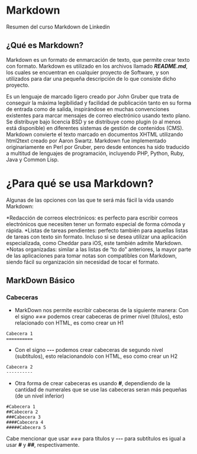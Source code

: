 # Markdown
Resumen del curso Markdown de Linkedin

## ¿Qué es Markdown?
Markdown es un formato de enmarcación de texto, que permite crear texto con formato. Markdown es utilizado en los archivos llamado ***README.md***, los cuales se encuentran en cualquier proyecto de Software, y son utilizados para dar una pequeña descripción de lo que consiste dicho proyecto.

Es un lenguaje de marcado ligero creado por John Gruber que trata de conseguir la máxima legibilidad y facilidad de publicación tanto en su forma de entrada como de salida, inspirándose en muchas convenciones existentes para marcar mensajes de correo electrónico usando texto plano. Se distribuye bajo licencia BSD y se distribuye como plugin (o al menos está disponible) en diferentes sistemas de gestión de contenidos (CMS). Markdown convierte el texto marcado en documentos XHTML utilizando html2text creado por Aaron Swartz. Markdown fue implementado originariamente en Perl por Gruber, pero desde entonces ha sido traducido a multitud de lenguajes de programación, incluyendo PHP, Python, Ruby, Java y Common Lisp.


# ¿Para qué se usa Markdown?
Algunas de las opciones con las que te será más fácil la vida usando Markdown:

*Redacción de correos electrónicos:  es perfecto para escribir correos electrónicos que necesiten tener un formato especial de forma cómoda y rápida.
*Listas de tareas pendientes: perfecto también para aquellas listas de tareas con texto sin formato. Incluso si se desea utilizar una aplicación especializada, como Cheddar para iOS, este también admite Markdown.
*Notas organizadas: similar a las listas de “to do” anteriores, la mayor parte de las aplicaciones para tomar notas son compatibles con Markdown, siendo fácil su organización sin necesidad de tocar el formato.


## MarkDown Básico
### Cabeceras
* MarkDown nos permite escribir cabeceras de la siguiente manera:
Con el signo ***===*** podemos crear cabeceras de primer nivel (títulos), esto relacionado con HTML, es como crear un H1

~~~
Cabecera 1
==========
~~~

* Con el signo ***---*** podemos crear cabeceras de segundo nivel (subtítulos), esto relacionandolo con HTML, eso como crear un H2

~~~
Cabecera 2
----------
~~~

* Otra forma de crear cabeceras es usando ***#***, dependiendo de la cantidad de numerales que se use las cabeceras seran más pequeñas (de un nivel inferior)
~~~
#Cabecera 1
##Cabecera 2
###Cabecera 3
####Cabecera 4
#####Cabecera 5
~~~
Cabe mencionar que usar ***===*** para títulos y ***---*** para subtítulos es igual a usar ***#*** y ***##***, respectivamente.
